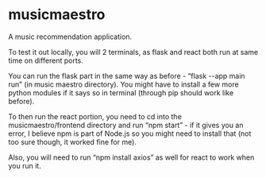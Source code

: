 # musicmaestro
A music recommendation application.

To test it out locally, you will 2 terminals, as flask and react both run at same time on different ports.

You can run the flask part in the same way as before - “flask --app main run” (in music maestro directory). You might have to install a few more python modules if it says so in terminal (through pip should work like before).

To then run the react portion, you need to cd into the
musicmaestro/frontend directory and run “npm start” - if it gives you an error, I believe npm is part of Node.js so you might need to install that (not too sure though, it worked fine for me).

Also, you will need to run “npm install axios” as well for react to work when you run it.

